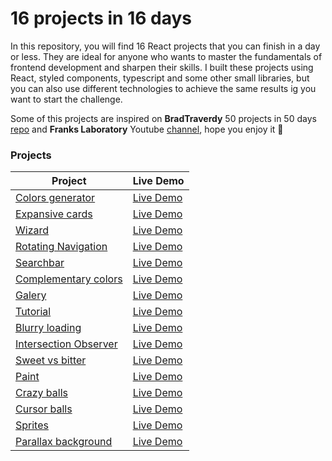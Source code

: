 # 16 projects in 16 days 

In this repository, you will find 16 React projects that you can finish in a day or less. They are ideal for anyone who wants to master the fundamentals of frontend development and sharpen their skills. I built these projects using React, styled components, typescript and some other small libraries, but you can also use different technologies to achieve the same results ig you want to start the challenge.

Some of this projects are inspired on ****BradTraverdy**** 50 projects in 50 days [repo](https://github.com/bradtraversy/50projects50days) and ****Franks Laboratory**** Youtube [channel](https://www.youtube.com/@Frankslaboratory), hope you enjoy it 💛

### Projects

| Project                       | Live Demo                                                                                       | 
|----------------------------|------------------------------------------------------------------------------------------------|
|[Colors generator](https://github.com/teixeira26/16-projects-in-16-days/tree/master/1.%20Colors-generator)| [Live Demo](https://generador-de-colores.vercel.app/)|
|[Expansive cards](https://github.com/teixeira26/16-projects-in-16-days/tree/master/2-%20Expansive-cards)| [Live Demo](https://cards-expansivos.vercel.app/)|
|[Wizard](https://github.com/teixeira26/16-projects-in-16-days/tree/master/3.%20Wizard)| [Live Demo](https://pasos-progresivos-i33cb4zj1-teixeira26.vercel.app/)|
|[Rotating Navigation](https://github.com/teixeira26/16-projects-in-16-days/tree/master/4.%20Rotating-navigation)| [Live Demo](https://menu-giratorio.vercel.app/)|
|[Searchbar](https://github.com/teixeira26/16-projects-in-16-days/tree/master/5.%20Searchbar)| [Live Demo](https://searchbar-taupe.vercel.app)|
|[Complementary colors](https://github.com/teixeira26/16-projects-in-16-days/tree/master/6.%20Complementary-colors-generator)| [Live Demo](colores-complementares.vercel.app)|
|[Galery](https://github.com/teixeira26/16-projects-in-16-days/tree/master/7.%20Galery)| [Live Demo](https://galeria-sooty.vercel.app/)|
|[Tutorial](https://github.com/teixeira26/16-projects-in-16-days/tree/master/8.%20Tutorial)| [Live Demo](https://tutorial-teixeira26.vercel.app)|
|[Blurry loading](https://github.com/teixeira26/16-projects-in-16-days/tree/master/9%20-%20Blurry-loading)| [Live Demo](https://blurry-loading-sigma.vercel.app/)|
|[Intersection Observer](https://github.com/teixeira26/16-projects-in-16-days/tree/master/10.%20Intersection-observer)| [Live Demo](https://caballitos-intersectionobserver.vercel.app/)|
|[Sweet vs bitter](https://github.com/teixeira26/16-projects-in-16-days/tree/master/11.%20Sweet-vs-bitter)| [Live Demo](https://dulce-vs-amargo-9oh0axals-teixeira26.vercel.app/)|
|[Paint](https://github.com/teixeira26/16-projects-in-16-days/tree/master/12.%20Paint)| [Live Demo](https://canvas-colors.vercel.app/)|
|[Crazy balls](https://github.com/teixeira26/16-projects-in-16-days/tree/master/13.%20Crazy-balls)| [Live Demo](https://pelotitas-locas.vercel.app/)|
|[Cursor balls](https://github.com/teixeira26/16-projects-in-16-days/tree/master/14.%20Cursor-balls)| [Live Demo](https://cursor-canvas.vercel.app/)|
|[Sprites](https://github.com/teixeira26/16-projects-in-16-days/tree/master/15.%20Sprites)| [Live Demo](sprites-teixeira26.vercel.app)|
|[Parallax background](https://github.com/teixeira26/16-projects-in-16-days/tree/master/16.%20Parallax-background)| [Live Demo](https://paralaxx-background.vercel.app/)|


